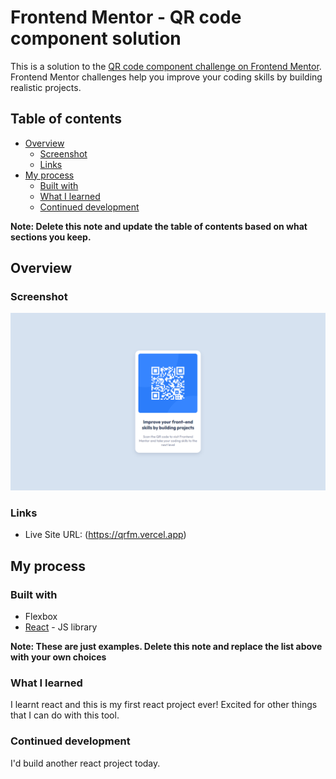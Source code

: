 # Frontend Mentor - QR code component solution

This is a solution to the [QR code component challenge on Frontend Mentor](https://www.frontendmentor.io/challenges/qr-code-component-iux_sIO_H). Frontend Mentor challenges help you improve your coding skills by building realistic projects. 

## Table of contents

- [Overview](#overview)
  - [Screenshot](#screenshot)
  - [Links](#links)
- [My process](#my-process)
  - [Built with](#built-with)
  - [What I learned](#what-i-learned)
  - [Continued development](#continued-development)

**Note: Delete this note and update the table of contents based on what sections you keep.**

## Overview

### Screenshot

![](./screenshot.png)

### Links

- Live Site URL: (https://qrfm.vercel.app)

## My process

### Built with

- Flexbox
- [React](https://reactjs.org/) - JS library

**Note: These are just examples. Delete this note and replace the list above with your own choices**

### What I learned

I learnt react and this is my first react project ever! Excited for other things that I can do with this tool.

### Continued development

I'd build another react project today.
